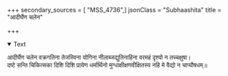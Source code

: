 +++
secondary_sources = [ "MSS_4736",]
jsonClass = "Subhaashita"
title = "आदीर्घेण चलेन"

+++

<details open><summary>Text</summary>

आदीर्घेण चलेन वक्रगतिना तेजस्विना योगिना नीलाब्जद्युतिनाहिना वरमहं दृश्यो न तच्चक्षुषा।  
दष्टे सन्ति चिकित्सका दिशि दिशि प्रायेण धर्मार्थिनो मुग्धाक्षीक्षणवीक्षितस्य नहि मे वैद्यो न चाप्यौषधम्॥
</details>
